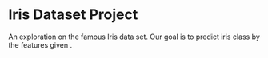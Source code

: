 # Iris Dataset Project

An exploration on the famous Iris data set. Our goal is to predict iris class
by the features given .
